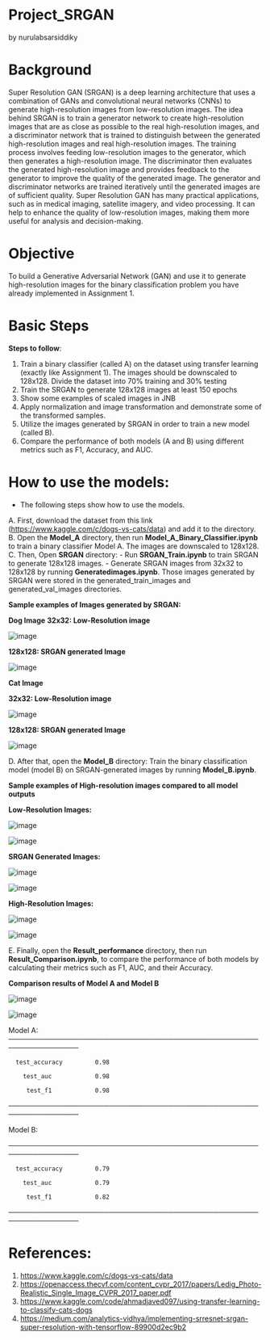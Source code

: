 # Project_SRGAN
by nurulabsarsiddiky

# Background
Super Resolution GAN (SRGAN) is a deep learning architecture that uses a combination of GANs and convolutional neural networks (CNNs) to generate high-resolution images from low-resolution images. The idea behind SRGAN is to train a generator network to create high-resolution images that are as close as possible to the real high-resolution images, and a discriminator network that is trained to distinguish between the generated high-resolution images and real high-resolution images. The training process involves feeding low-resolution images to the generator, which then generates a high-resolution image. The discriminator then evaluates the generated high-resolution image and provides feedback to the generator to improve the quality of the generated image. The generator and discriminator networks are trained iteratively until the generated images are of sufficient quality. Super Resolution GAN has many practical applications, such as in medical imaging, satellite imagery, and video processing. It can help to enhance the quality of low-resolution images, making them more useful for analysis and decision-making.

# Objective
To build a Generative Adversarial Network (GAN) and use it to generate high-resolution images for the binary classification problem you have already implemented in Assignment 1.

# Basic Steps
**Steps to follow**: 
1. Train a binary classifier (called A) on the dataset using transfer learning (exactly like Assignment 1). The images should be downscaled to 128x128.
     Divide the dataset into 70% training and 30% testing 
2. Train the SRGAN to generate 128x128 images at least 150 epochs
3. Show some examples of scaled images in JNB
4. Apply normalization and image transformation and demonstrate some of the transformed samples.
5. Utilize the images generated by SRGAN in order to train a new model (called B).
6. Compare the performance of both models (A and B)  using different metrics such as F1, Accuracy, and AUC.

# How to use the models:
- The following steps show how to use the models.
     
A. First, download the dataset from this link (https://www.kaggle.com/c/dogs-vs-cats/data) and add it to the directory.
B. Open the **Model_A** directory, then run **Model_A_Binary_Classifier.ipynb** to train a binary classifier Model A. The images are downscaled to 128x128.
C. Then, Open **SRGAN** directory:
     - Run **SRGAN_Train.ipynb** to train SRGAN to generate 128x128 images.
     - Generate SRGAN images from 32x32 to 128x128 by running **Generatedimages.ipynb**. Those images generated by SRGAN were stored in the generated_train_images and generated_val_images directories.

**Sample examples of Images generated by SRGAN:**

**Dog Image**
**32x32: Low-Resolution image**

![image](https://github.com/user-attachments/assets/e063df21-59d8-4967-811b-71ed4c4ab9b9)


**128x128: SRGAN generated Image**

![image](https://github.com/user-attachments/assets/06ff4f87-872b-47d3-8a86-001754aa4006)

**Cat Image**

**32x32: Low-Resolution image**

![image](https://github.com/user-attachments/assets/85770639-1000-4e5f-a220-8e9150dcec78)


**128x128: SRGAN generated Image**

![image](https://github.com/user-attachments/assets/8555fb62-547f-46e3-9dae-9c4c5be768ad)

D. After that, open the **Model_B** directory: Train the binary classification model (model B) on SRGAN-generated images by running **Model_B.ipynb**.

**Sample examples of High-resolution images compared to all model outputs**


**Low-Resolution Images:**

![image](https://github.com/user-attachments/assets/b3ee1c6a-e9da-48db-8574-b17ec4a51b16)

![image](https://github.com/user-attachments/assets/d109be39-a3de-4f21-9e72-04fcdf1fe16f)

**SRGAN Generated Images:**

![image](https://github.com/user-attachments/assets/fe440566-ce75-4196-97d3-d8a42f96fddc)

![image](https://github.com/user-attachments/assets/f064001e-dc62-4f4e-9e17-1133e18adde2)


**High-Resolution Images:**

![image](https://github.com/user-attachments/assets/7ec4a230-950b-4510-a836-e796bf939720)

![image](https://github.com/user-attachments/assets/243157f6-7bca-4d07-b6c3-4d4eb235c375)



E. Finally, open the **Result_performance** directory, then run **Result_Comparison.ipynb**, to compare the performance of both models by calculating their metrics such as F1, AUC, and their Accuracy.

**Comparison results of Model A and Model B**

![image](https://github.com/user-attachments/assets/33da4857-3cb1-47a9-8fd2-ace64952d6fc)

![image](https://github.com/user-attachments/assets/51be3bf6-8dc2-4c99-b2f2-d4cacefeffba)



Model A:
────────────────────────────────────────────────────────────────
     
      test_accuracy         0.98
      
        test_auc            0.98
        
         test_f1            0.98
────────────────────────────────────────────────────────────────

Model B:

────────────────────────────────────────────────────────────────
     
      test_accuracy         0.79
      
        test_auc            0.79
        
         test_f1            0.82 
────────────────────────────────────────────────────────────────


# References:
1. https://www.kaggle.com/c/dogs-vs-cats/data
2. https://openaccess.thecvf.com/content_cvpr_2017/papers/Ledig_Photo-Realistic_Single_Image_CVPR_2017_paper.pdf
3. https://www.kaggle.com/code/ahmadjaved097/using-transfer-learning-to-classify-cats-dogs
4. https://medium.com/analytics-vidhya/implementing-srresnet-srgan-super-resolution-with-tensorflow-89900d2ec9b2
